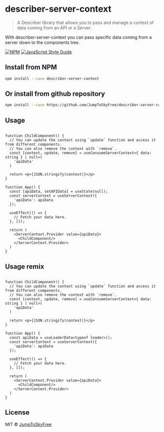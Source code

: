 # describer-server-context

> A Describer library that allows you to pass and manage a context of data coming from an API or a Server.

With describer-server-context you can pass specific data coming from a server down to the components tree.

[![NPM](https://img.shields.io/npm/v/describer-server-context.svg)](https://www.npmjs.com/package/describer-server-context) [![JavaScript Style Guide](https://img.shields.io/badge/code_style-standard-brightgreen.svg)](https://standardjs.com)

## Install from NPM

```bash
npm install --save describer-server-context
```

## Or install from github repository

```bash
npm install --save https://github.com/JumpToSkyFree/describer-server-context.git
```

## Usage

```tsx

function ChildComponent() {
  // You can update the context using `update` function and access it from different components.
  // You can also remove the context with `remove`.
  const [context, update, remove] = useConsumeServerContext<{ data: string } | null>(
    'apiData'
  )

  return <p>{JSON.stringify(context)}</p>
}

function App() {
  const [apiData, setAPIData] = useState(null);
  const serverContext = useServerContext({
    'apiData': apiData
  });

  useEffect(() => {
    // Fetch your data here.
  }, []);

  return (
    <ServerContext.Provider value={apiData}>
      <ChildComponent/>
    </ServerContext.Provider>
  )
}
```

## Usage remix

```tsx

function ChildComponent() {
  // You can update the context using `update` function and access it from different components.
  // You can also remove the context with `remove`.
  const [context, update, remove] = useConsumeServerContext<{ data: string } | null>(
    'apiData'
  )

  return <p>{JSON.stringify(context)}</p>
}

function App() {
  const apiData = useLoaderData<typeof loader>();
  const serverContext = useServerContext({
    'apiData': apiData
  });

  useEffect(() => {
    // Fetch your data here.
  }, []);

  return (
    <ServerContext.Provider value={apiData}>
      <ChildComponent/>
    </ServerContext.Provider>
  )
}
```


## License

MIT © [JumpToSkyFree](https://github.com/JumpToSkyFree)
